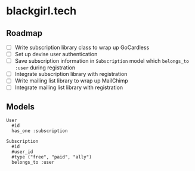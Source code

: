 # blackgirl.tech

## Roadmap

- [ ] Write subscription library class to wrap up GoCardless
- [ ] Set up devise user authentication
- [ ] Save subscription information in `Subscription` model which `belongs_to :user` during registration
- [ ] Integrate subscription library with registration
- [ ] Write mailing list library to wrap up MailChimp
- [ ] Integrate mailing list library with registration

## Models

```
User
  #id
  has_one :subscription
  
Subscription
  #id
  #user_id
  #type ("free", "paid", "ally")
  belongs_to :user
```
